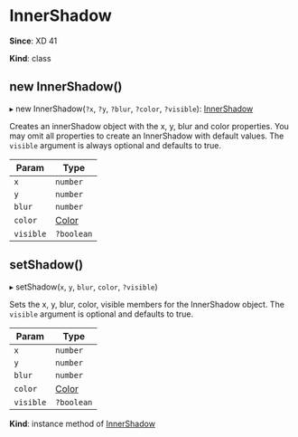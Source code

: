 # InnerShadow

**Since**: XD 41

**Kind**: class

## new InnerShadow()

▸ new InnerShadow(`?x`, `?y`, `?blur`, `?color`, `?visible`): [InnerShadow](#InnerShadow)

Creates an innerShadow object with the x, y, blur and color properties. You may omit all properties to create an InnerShadow with default values. The `visible` argument is always optional and defaults to true.

| Param   | Type                |
| ------- | ------------------- |
| `x`       | `number`          |
| `y`       | `number`          |
| `blur`    | `number`          |
| `color`   | [Color](/develop/reference/Color) |
| `visible` | `?boolean`        |

## setShadow()

▸ setShadow(`x`, `y`, `blur`, `color`, `?visible`)

Sets the x, y, blur, color, visible members for the InnerShadow object. The `visible` argument is optional and defaults to true.

| Param   | Type                |
| ------- | ------------------- |
| `x`       | `number`          |
| `y`       | `number`          |
| `blur`    | `number`          |
| `color`   | [Color](/develop/reference/Color) |
| `visible` | `?boolean`        |

**Kind**: instance method of [InnerShadow](#InnerShadow)
